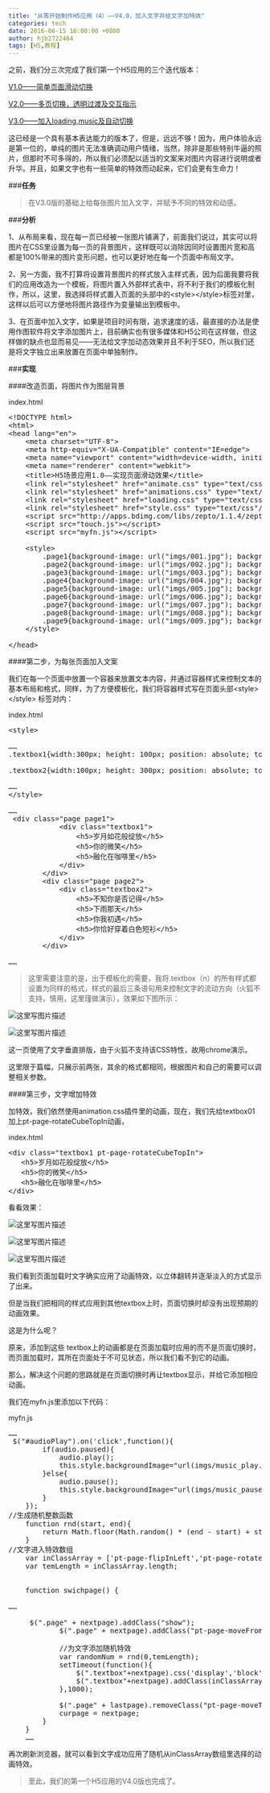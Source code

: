 ```yaml
---
title: "从零开始制作H5应用（4）——V4.0，加入文字并给文字加特效"
categories: tech
date: 2016-06-15 16:00:00 +0800
author: hjb2722404
tags: [H5,教程]
---
```


之前，我们分三次完成了我们第一个H5应用的三个迭代版本：

[V1.0——简单页面滑动切换][1]

[V2.0——多页切换，透明过渡及交互指示][2]

[V3.0——加入loading,music及自动切换][3]

这已经是一个具有基本表达能力的版本了，但是，远远不够！因为，用户体验永远是第一位的，单纯的图片无法准确调动用户情绪，当然，除非是那些特别牛逼的照片，但那时不可多得的，所以我们必须配以适当的文案来对图片内容进行说明或者升华。并且，如果文字也有一些简单的特效而动起来，它们会更有生命力！



###**任务**

<blockquote>
  在V3.0版的基础上给每张图片加入文字，并赋予不同的特效和动感。
</blockquote>



###**分析**

1、从布局来看，现在每一页已经被一张图片铺满了，前面我们说过，其实可以将图片在CSS里设置为每一页的背景图片，这样既可以消除因同时设置图片宽和高都是100%带来的图片变形问题，也可以更好地在每一个页面中布局文字。

2、另一方面，我不打算将设置背景图片的样式放入主样式表，因为后面我要将我们的应用改造为一个模板，将图片置入外部样式表中，将不利于我们的模板化制作，所以，这里，我选择将样式置入页面的头部中的&lt;style&gt;&lt;/style&gt;标签对里，这样以后可以方便地将图片路径作为变量输出到模板中。

3、在页面中加入文字，如果是项目时间有限，追求速度的话，最直接的办法是使用作图软件将文字添加图片上，目前确实也有很多媒体和H5公司在这样做，但这样做的缺点也显而易见——无法给文字加动态效果并且不利于SEO，所以我们还是将文字独立出来放置在页面中单独制作。



###**实现**



####改造页面，将图片作为图层背景

index.html



<pre class="prettyprint"><span class="hljs-doctype">&lt;!DOCTYPE html&gt;</span>
<span class="hljs-tag">&lt;<span class="hljs-title">html</span>&gt;</span>
<span class="hljs-tag">&lt;<span class="hljs-title">head</span> <span class="hljs-attribute">lang</span>=<span class="hljs-value">"en"</span>&gt;</span>
    <span class="hljs-tag">&lt;<span class="hljs-title">meta</span> <span class="hljs-attribute">charset</span>=<span class="hljs-value">"UTF-8"</span>&gt;</span>
    <span class="hljs-tag">&lt;<span class="hljs-title">meta</span> <span class="hljs-attribute">http-equiv</span>=<span class="hljs-value">"X-UA-Compatible"</span> <span class="hljs-attribute">content</span>=<span class="hljs-value">"IE=edge"</span>&gt;</span>
    <span class="hljs-tag">&lt;<span class="hljs-title">meta</span> <span class="hljs-attribute">name</span>=<span class="hljs-value">"viewport"</span> <span class="hljs-attribute">content</span>=<span class="hljs-value">"width=device-width, initial-scale=1, maximum-scale=1, user-scalable=no"</span>&gt;</span>
    <span class="hljs-tag">&lt;<span class="hljs-title">meta</span> <span class="hljs-attribute">name</span>=<span class="hljs-value">"renderer"</span> <span class="hljs-attribute">content</span>=<span class="hljs-value">"webkit"</span>&gt;</span>
    <span class="hljs-tag">&lt;<span class="hljs-title">title</span>&gt;</span>H5场景应用1.0——实现页面滑动效果<span class="hljs-tag">&lt;/<span class="hljs-title">title</span>&gt;</span>
    <span class="hljs-tag">&lt;<span class="hljs-title">link</span> <span class="hljs-attribute">rel</span>=<span class="hljs-value">"stylesheet"</span> <span class="hljs-attribute">href</span>=<span class="hljs-value">"animate.css"</span> <span class="hljs-attribute">type</span>=<span class="hljs-value">"text/css"</span>/&gt;</span>
    <span class="hljs-tag">&lt;<span class="hljs-title">link</span> <span class="hljs-attribute">rel</span>=<span class="hljs-value">"stylesheet"</span> <span class="hljs-attribute">href</span>=<span class="hljs-value">"animations.css"</span> <span class="hljs-attribute">type</span>=<span class="hljs-value">"text/css"</span>/&gt;</span>
    <span class="hljs-tag">&lt;<span class="hljs-title">link</span> <span class="hljs-attribute">rel</span>=<span class="hljs-value">"stylesheet"</span> <span class="hljs-attribute">href</span>=<span class="hljs-value">"loading.css"</span> <span class="hljs-attribute">type</span>=<span class="hljs-value">"text/css"</span>/&gt;</span>
    <span class="hljs-tag">&lt;<span class="hljs-title">link</span> <span class="hljs-attribute">rel</span>=<span class="hljs-value">"stylesheet"</span> <span class="hljs-attribute">href</span>=<span class="hljs-value">"style.css"</span> <span class="hljs-attribute">type</span>=<span class="hljs-value">"text/css"</span>/&gt;</span>
    <span class="hljs-tag">&lt;<span class="hljs-title">script</span> <span class="hljs-attribute">src</span>=<span class="hljs-value">"http://apps.bdimg.com/libs/zepto/1.1.4/zepto.min.js"</span>&gt;</span><span class="javascript"></span><span class="hljs-tag">&lt;/<span class="hljs-title">script</span>&gt;</span>
    <span class="hljs-tag">&lt;<span class="hljs-title">script</span> <span class="hljs-attribute">src</span>=<span class="hljs-value">"touch.js"</span>&gt;</span><span class="javascript"></span><span class="hljs-tag">&lt;/<span class="hljs-title">script</span>&gt;</span>
    <span class="hljs-tag">&lt;<span class="hljs-title">script</span> <span class="hljs-attribute">src</span>=<span class="hljs-value">"myfn.js"</span>&gt;</span><span class="javascript"></span><span class="hljs-tag">&lt;/<span class="hljs-title">script</span>&gt;</span>

    <span class="hljs-tag">&lt;<span class="hljs-title">style</span>&gt;</span><span class="css">
        <span class="hljs-class">.page1</span><span class="hljs-rules">{<span class="hljs-rule"><span class="hljs-attribute">background-image</span>:<span class="hljs-value"> <span class="hljs-function">url(<span class="hljs-string">"imgs/001.jpg"</span>)</span></span></span>; <span class="hljs-rule"><span class="hljs-attribute">background-repeat</span>:<span class="hljs-value"> no-repeat</span></span>; <span class="hljs-rule"><span class="hljs-attribute">background-size</span>:<span class="hljs-value"> cover</span></span>;<span class="hljs-rule">}</span></span>
        <span class="hljs-class">.page2</span><span class="hljs-rules">{<span class="hljs-rule"><span class="hljs-attribute">background-image</span>:<span class="hljs-value"> <span class="hljs-function">url(<span class="hljs-string">"imgs/002.jpg"</span>)</span></span></span>; <span class="hljs-rule"><span class="hljs-attribute">background-repeat</span>:<span class="hljs-value"> no-repeat</span></span>; <span class="hljs-rule"><span class="hljs-attribute">background-size</span>:<span class="hljs-value"> cover</span></span>;<span class="hljs-rule">}</span></span>
        <span class="hljs-class">.page3</span><span class="hljs-rules">{<span class="hljs-rule"><span class="hljs-attribute">background-image</span>:<span class="hljs-value"> <span class="hljs-function">url(<span class="hljs-string">"imgs/003.jpg"</span>)</span></span></span>; <span class="hljs-rule"><span class="hljs-attribute">background-repeat</span>:<span class="hljs-value"> no-repeat</span></span>; <span class="hljs-rule"><span class="hljs-attribute">background-size</span>:<span class="hljs-value"> cover</span></span>;<span class="hljs-rule">}</span></span>
        <span class="hljs-class">.page4</span><span class="hljs-rules">{<span class="hljs-rule"><span class="hljs-attribute">background-image</span>:<span class="hljs-value"> <span class="hljs-function">url(<span class="hljs-string">"imgs/004.jpg"</span>)</span></span></span>; <span class="hljs-rule"><span class="hljs-attribute">background-repeat</span>:<span class="hljs-value"> no-repeat</span></span>; <span class="hljs-rule"><span class="hljs-attribute">background-size</span>:<span class="hljs-value"> cover</span></span>;<span class="hljs-rule">}</span></span>
        <span class="hljs-class">.page5</span><span class="hljs-rules">{<span class="hljs-rule"><span class="hljs-attribute">background-image</span>:<span class="hljs-value"> <span class="hljs-function">url(<span class="hljs-string">"imgs/005.jpg"</span>)</span></span></span>; <span class="hljs-rule"><span class="hljs-attribute">background-repeat</span>:<span class="hljs-value"> no-repeat</span></span>; <span class="hljs-rule"><span class="hljs-attribute">background-size</span>:<span class="hljs-value"> cover</span></span>;<span class="hljs-rule">}</span></span>
        <span class="hljs-class">.page6</span><span class="hljs-rules">{<span class="hljs-rule"><span class="hljs-attribute">background-image</span>:<span class="hljs-value"> <span class="hljs-function">url(<span class="hljs-string">"imgs/006.jpg"</span>)</span></span></span>; <span class="hljs-rule"><span class="hljs-attribute">background-repeat</span>:<span class="hljs-value"> no-repeat</span></span>; <span class="hljs-rule"><span class="hljs-attribute">background-size</span>:<span class="hljs-value"> cover</span></span>;<span class="hljs-rule">}</span></span>
        <span class="hljs-class">.page7</span><span class="hljs-rules">{<span class="hljs-rule"><span class="hljs-attribute">background-image</span>:<span class="hljs-value"> <span class="hljs-function">url(<span class="hljs-string">"imgs/007.jpg"</span>)</span></span></span>; <span class="hljs-rule"><span class="hljs-attribute">background-repeat</span>:<span class="hljs-value"> no-repeat</span></span>; <span class="hljs-rule"><span class="hljs-attribute">background-size</span>:<span class="hljs-value"> cover</span></span>;<span class="hljs-rule">}</span></span>
        <span class="hljs-class">.page8</span><span class="hljs-rules">{<span class="hljs-rule"><span class="hljs-attribute">background-image</span>:<span class="hljs-value"> <span class="hljs-function">url(<span class="hljs-string">"imgs/008.jpg"</span>)</span></span></span>; <span class="hljs-rule"><span class="hljs-attribute">background-repeat</span>:<span class="hljs-value"> no-repeat</span></span>; <span class="hljs-rule"><span class="hljs-attribute">background-size</span>:<span class="hljs-value"> cover</span></span>;<span class="hljs-rule">}</span></span>
        <span class="hljs-class">.page9</span><span class="hljs-rules">{<span class="hljs-rule"><span class="hljs-attribute">background-image</span>:<span class="hljs-value"> <span class="hljs-function">url(<span class="hljs-string">"imgs/009.jpg"</span>)</span></span></span>; <span class="hljs-rule"><span class="hljs-attribute">background-repeat</span>:<span class="hljs-value"> no-repeat</span></span>; <span class="hljs-rule"><span class="hljs-attribute">background-size</span>:<span class="hljs-value"> cover</span></span>;<span class="hljs-rule">}</span></span>
    </span><span class="hljs-tag">&lt;/<span class="hljs-title">style</span>&gt;</span>

<span class="hljs-tag">&lt;/<span class="hljs-title">head</span>&gt;</span></pre>



####第二步，为每张页面加入文案

我们在每一个页面中放置一个容器来放置文本内容，并通过容器样式来控制文本的基本布局和格式，同样，为了方便模板化，我们将容器样式写在页面头部&lt;style&gt;&lt;/style&gt; 标签对内：

index.html



<pre class="prettyprint"><span class="hljs-tag">&lt;<span class="hljs-title">style</span>&gt;</span><span class="css">

……
<span class="hljs-class">.textbox1</span><span class="hljs-rules">{<span class="hljs-rule"><span class="hljs-attribute">width</span>:<span class="hljs-value"><span class="hljs-number">300</span>px</span></span>; <span class="hljs-rule"><span class="hljs-attribute">height</span>:<span class="hljs-value"> <span class="hljs-number">100</span>px</span></span>; <span class="hljs-rule"><span class="hljs-attribute">position</span>:<span class="hljs-value"> absolute</span></span>; <span class="hljs-rule"><span class="hljs-attribute">top</span>:<span class="hljs-value"><span class="hljs-number">50</span>px</span></span>; <span class="hljs-rule"><span class="hljs-attribute">left</span>:<span class="hljs-value"> <span class="hljs-number">50</span>px</span></span>; <span class="hljs-rule"><span class="hljs-attribute">margin-left</span>:<span class="hljs-value"> <span class="hljs-number">0</span></span></span>; <span class="hljs-rule"><span class="hljs-attribute">margin-top</span>:<span class="hljs-value"> <span class="hljs-number">0</span></span></span>; <span class="hljs-rule"><span class="hljs-attribute">color</span>:<span class="hljs-value">red</span></span>;<span class="hljs-rule"><span class="hljs-attribute">-webkit-writing-mode</span>:<span class="hljs-value">horizontal-tb</span></span>;<span class="hljs-rule"><span class="hljs-attribute">writing-mode</span>:<span class="hljs-value">lr-tb</span></span>;<span class="hljs-rule"><span class="hljs-attribute">writing-mode</span>:<span class="hljs-value">horizontal-tb</span></span>;<span class="hljs-rule">}</span></span>

<span class="hljs-class">.textbox2</span><span class="hljs-rules">{<span class="hljs-rule"><span class="hljs-attribute">width</span>:<span class="hljs-value"><span class="hljs-number">100</span>px</span></span>; <span class="hljs-rule"><span class="hljs-attribute">height</span>:<span class="hljs-value"> <span class="hljs-number">300</span>px</span></span>; <span class="hljs-rule"><span class="hljs-attribute">position</span>:<span class="hljs-value"> absolute</span></span>; <span class="hljs-rule"><span class="hljs-attribute">top</span>:<span class="hljs-value"><span class="hljs-number">50</span>px</span></span>; <span class="hljs-rule"><span class="hljs-attribute">right</span>:<span class="hljs-value"> <span class="hljs-number">50</span>px</span></span>; <span class="hljs-rule"><span class="hljs-attribute">margin-left</span>:<span class="hljs-value"> <span class="hljs-number">0</span></span></span>; <span class="hljs-rule"><span class="hljs-attribute">margin-top</span>:<span class="hljs-value"> <span class="hljs-number">0</span></span></span>; <span class="hljs-rule"><span class="hljs-attribute">color</span>:<span class="hljs-value">yellow</span></span>; <span class="hljs-rule"><span class="hljs-attribute">-webkit-writing-mode</span>:<span class="hljs-value">vertical-rl</span></span>;<span class="hljs-rule"><span class="hljs-attribute">writing-mode</span>:<span class="hljs-value">tb-rl</span></span>;<span class="hljs-rule"><span class="hljs-attribute">writing-mode</span>:<span class="hljs-value">vertical-rl</span></span>;<span class="hljs-rule">}</span></span>

……
</span><span class="hljs-tag">&lt;/<span class="hljs-title">style</span>&gt;</span>

……
 <span class="hljs-tag">&lt;<span class="hljs-title">div</span> <span class="hljs-attribute">class</span>=<span class="hljs-value">"page page1"</span>&gt;</span>
            <span class="hljs-tag">&lt;<span class="hljs-title">div</span> <span class="hljs-attribute">class</span>=<span class="hljs-value">"textbox1"</span>&gt;</span>
                <span class="hljs-tag">&lt;<span class="hljs-title">h5</span>&gt;</span>岁月如花般绽放<span class="hljs-tag">&lt;/<span class="hljs-title">h5</span>&gt;</span>
                <span class="hljs-tag">&lt;<span class="hljs-title">h5</span>&gt;</span>你的微笑<span class="hljs-tag">&lt;/<span class="hljs-title">h5</span>&gt;</span>
                <span class="hljs-tag">&lt;<span class="hljs-title">h5</span>&gt;</span>融化在咖啡里<span class="hljs-tag">&lt;/<span class="hljs-title">h5</span>&gt;</span>
            <span class="hljs-tag">&lt;/<span class="hljs-title">div</span>&gt;</span>
        <span class="hljs-tag">&lt;/<span class="hljs-title">div</span>&gt;</span>
        <span class="hljs-tag">&lt;<span class="hljs-title">div</span> <span class="hljs-attribute">class</span>=<span class="hljs-value">"page page2"</span>&gt;</span>
            <span class="hljs-tag">&lt;<span class="hljs-title">div</span> <span class="hljs-attribute">class</span>=<span class="hljs-value">"textbox2"</span>&gt;</span>
                <span class="hljs-tag">&lt;<span class="hljs-title">h5</span>&gt;</span>不知你是否记得<span class="hljs-tag">&lt;/<span class="hljs-title">h5</span>&gt;</span>
                <span class="hljs-tag">&lt;<span class="hljs-title">h5</span>&gt;</span>下雨那天<span class="hljs-tag">&lt;/<span class="hljs-title">h5</span>&gt;</span>
                <span class="hljs-tag">&lt;<span class="hljs-title">h5</span>&gt;</span>你我初遇<span class="hljs-tag">&lt;/<span class="hljs-title">h5</span>&gt;</span>
                <span class="hljs-tag">&lt;<span class="hljs-title">h5</span>&gt;</span>你恰好穿着白色短衫<span class="hljs-tag">&lt;/<span class="hljs-title">h5</span>&gt;</span>
            <span class="hljs-tag">&lt;/<span class="hljs-title">div</span>&gt;</span>
        <span class="hljs-tag">&lt;/<span class="hljs-title">div</span>&gt;</span>

……
</pre>

<blockquote>
  这里需要注意的是，出于模板化的需要，我将.textbox（n）的所有样式都设置为同样的格式，样式的最后三条语句用来控制文字的流动方向（火狐不支持，慎用，这里瑾做演示），效果如下图所示：
</blockquote>

![这里写图片描述](http://img.blog.csdn.net/20150609111739635)

![这里写图片描述](http://img.blog.csdn.net/20150609111830678)

这一页使用了文字垂直排版，由于火狐不支持该CSS特性，故用chrome演示。

这里限于篇幅，只展示前两张，其余的格式都相同，根据图片和自己的需要可以调整相关参数。



####第三步，文字增加特效

加特效，我们依然使用animation.css插件里的动画，现在，我们先给textbox01加上pt-page-rotateCubeTopIn动画，

index.html



<pre class="prettyprint"><span class="hljs-tag">&lt;<span class="hljs-title">div</span> <span class="hljs-attribute">class</span>=<span class="hljs-value">"textbox1 pt-page-rotateCubeTopIn"</span>&gt;</span>
   <span class="hljs-tag">&lt;<span class="hljs-title">h5</span>&gt;</span>岁月如花般绽放<span class="hljs-tag">&lt;/<span class="hljs-title">h5</span>&gt;</span>
   <span class="hljs-tag">&lt;<span class="hljs-title">h5</span>&gt;</span>你的微笑<span class="hljs-tag">&lt;/<span class="hljs-title">h5</span>&gt;</span>
   <span class="hljs-tag">&lt;<span class="hljs-title">h5</span>&gt;</span>融化在咖啡里<span class="hljs-tag">&lt;/<span class="hljs-title">h5</span>&gt;</span>
<span class="hljs-tag">&lt;/<span class="hljs-title">div</span>&gt;</span></pre>

看看效果：

![这里写图片描述](http://img.blog.csdn.net/20150609115618339)

![这里写图片描述](http://img.blog.csdn.net/20150609115632785)

![这里写图片描述](http://img.blog.csdn.net/20150609115533495)

我们看到页面加载时文字确实应用了动画特效，以立体翻转并逐渐淡入的方式显示了出来。

但是当我们把相同的样式应用到其他textbox上时，页面切换时却没有出现预期的动画效果。

这是为什么呢？

原来，添加到这些 textbox上的动画都是在页面加载时应用的而不是页面切换时，而页面加载时，其所在页面处于不可见状态，所以我们看不到它的动画。

那么，解决这个问题的思路就是在页面切换时再让textbox显示，并给它添加相应动画。

我们在myfn.js里添加以下代码：

myfn.js



<pre class="prettyprint">……
 $(<span class="hljs-string">"#audioPlay"</span>).on(<span class="hljs-string">'click'</span>,<span class="hljs-function"><span class="hljs-keyword">function</span><span class="hljs-params">()</span>{</span>
        <span class="hljs-keyword">if</span>(audio.paused){
            audio.play();
            <span class="hljs-keyword">this</span>.style.backgroundImage=<span class="hljs-string">"url(imgs/music_play.png)"</span>;
        }<span class="hljs-keyword">else</span>{
            audio.pause();
            <span class="hljs-keyword">this</span>.style.backgroundImage=<span class="hljs-string">"url(imgs/music_pause.png)"</span>;
        }
    });
<span class="hljs-comment">//生成随机整数函数</span>
    <span class="hljs-function"><span class="hljs-keyword">function</span> <span class="hljs-title">rnd</span><span class="hljs-params">(start, end)</span>{</span>
        <span class="hljs-keyword">return</span> <span class="hljs-built_in">Math</span>.floor(<span class="hljs-built_in">Math</span>.random() * (end - start) + start);
    }
<span class="hljs-comment">//文字进入特效数组</span>
    <span class="hljs-keyword">var</span> inClassArray = [<span class="hljs-string">'pt-page-flipInLeft'</span>,<span class="hljs-string">'pt-page-rotatePullLeft'</span>,<span class="hljs-string">'pt-page-rotateCubeTopIn'</span>];
    <span class="hljs-keyword">var</span> temLength = inClassArray.length;


    <span class="hljs-function"><span class="hljs-keyword">function</span> <span class="hljs-title">swichpage</span><span class="hljs-params">()</span> {</span>

……

     $(<span class="hljs-string">".page"</span> + nextpage).addClass(<span class="hljs-string">"show"</span>);
            $(<span class="hljs-string">".page"</span> + nextpage).addClass(<span class="hljs-string">"pt-page-moveFromBottomFade"</span>);

            <span class="hljs-comment">//为文字添加随机特效</span>
            <span class="hljs-keyword">var</span> randomNum = rnd(<span class="hljs-number">0</span>,temLength);
            setTimeout(<span class="hljs-function"><span class="hljs-keyword">function</span><span class="hljs-params">()</span>{</span>
                $(<span class="hljs-string">".textbox"</span>+nextpage).css(<span class="hljs-string">'display'</span>,<span class="hljs-string">'block'</span>);
                $(<span class="hljs-string">".textbox"</span>+nextpage).addClass(inClassArray[randomNum]);
            },<span class="hljs-number">1000</span>);

            $(<span class="hljs-string">".page"</span> + lastpage).removeClass(<span class="hljs-string">"pt-page-moveToTopFade"</span>);
            curpage = nextpage;
        }
    }
    ……</pre>

再次刷新浏览器，就可以看到文字成功应用了随机从inClassArray数组里选择的动画特效。

<blockquote>
  至此，我们的第一个H5应用的V4.0版也完成了。
</blockquote>

[1]: http://blog.csdn.net/hjb2722404/article/details/46363367
[2]: http://blog.csdn.net/hjb2722404/article/details/46380421
[3]: http://blog.csdn.net/hjb2722404/article/details/46412329
